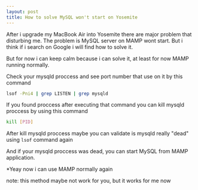 ```yaml
---
layout: post
title: How to solve MySQL won't start on Yosemite
---
```

After i upgrade my MacBook Air into Yosemite there are major problem that disturbing me. The problem is MySQL server on MAMP wont start. But i think if i search on Google i will find how to solve it.

But for now i can keep calm because i can solve it, at least for now MAMP running normally.

Check your mysqld proccess and see port number that use on it by this command

```sh
lsof -Pni4 | grep LISTEN | grep mysqld
```

If you found proccess after executing that command you can kill mysqld proccess by using this command

```sh
kill [PID]
```

After kill mysqld proccess maybe you can validate is mysqld really "dead" using ```lsof``` command again

And if your mysqld proccess was dead, you can start MySQL from MAMP application.

*Yeay now i can use MAMP normally again

note: this method maybe not work for you, but it works for me now
